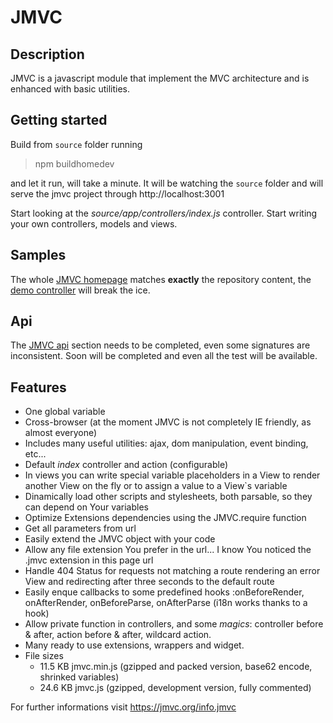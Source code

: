 JMVC
====

Description
-----------
JMVC is a javascript module that implement the MVC architecture and is enhanced with basic utilities.

Getting started
---------------
Build from `source` folder running

> npm buildhomedev

and let it run, will take a minute. It will be watching the `source` folder and will serve the jmvc project through http://localhost:3001


Start looking at the *source/app/controllers/index.js* controller.
Start writing your own controllers, models and views.


Samples
-------
The whole <a href="https://www.jmvc.org/" target="_blank">JMVC homepage</a> matches **exactly** the repository content,
the <a href="https://www.jmvc.org/demo.jmvc" target="_blank">demo controller</a> will break the ice.

Api
---
The <a href="https://www.jmvc.org/api" target="_blank">JMVC api</a> section needs to be completed, even some signatures are inconsistent. Soon will be completed and
even all the test will be available.

Features
--------
- One global variable
- Cross-browser (at the moment JMVC is not completely IE friendly, as almost everyone)
- Includes many useful utilities: ajax, dom manipulation, event binding, etc...
- Default _index_ controller and action (configurable)
- In views you can write special variable placeholders in a View to render another View on the fly or to assign a value to a View`s variable
- Dinamically load other scripts and stylesheets, both parsable, so they can depend on Your variables
- Optimize Extensions dependencies using the JMVC.require function
- Get all parameters from url
- Easily extend the JMVC object with your code
- Allow any file extension You prefer in the url... I know You noticed the .jmvc extension in this page url
- Handle 404 Status for requests not matching a route rendering an error View and redirecting after three seconds to the default route
- Easily enque callbacks to some predefined hooks :onBeforeRender, onAfterRender, onBeforeParse, onAfterParse (i18n works thanks to a hook)
- Allow private function in controllers, and some *magics*: controller before & after, action before & after, wildcard action.
- Many ready to use extensions, wrappers and widget.
- File sizes
  - 11.5 KB jmvc.min.js (gzipped and packed version, base62 encode, shrinked variables)
  - 24.6 KB jmvc.js (gzipped, development version, fully commented)

For further informations visit <a href="https://www.jmvc.org/info.deinemutter" target="_blank">https://jmvc.org/info.jmvc</a>
